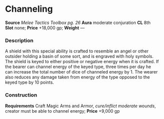 ﻿---
name: "Channeling"
type: ['shield_quality']
price: "+18,000 gp"
description: |
  "A shield with this special ability is crafted to resemble an angel or other outsider holding a basin of some sort, and is engraved with holy symbols. The shield is keyed to either positive or negative energy when it is crafted. If the bearer can channel energy of the keyed type, three times per day he can increase the total number of dice of channeled energy by 1. The wearer also reduces any damage taken from energy of the type opposed to the keyed type by 10 points."
---

#  Channeling

**Source** _Melee Tactics Toolbox pg. 26_
**Aura** moderate conjuration **CL** 8th
**Slot** none; **Price** +18,000 gp; **Weight** —

### Description

A shield with this special ability is crafted to resemble an angel or other outsider holding a basin of some sort, and is engraved with holy symbols. The shield is keyed to either positive or negative energy when it is crafted. If the bearer can channel energy of the keyed type, three times per day he can increase the total number of dice of channeled energy by 1. The wearer also reduces any damage taken from energy of the type opposed to the keyed type by 10 points.

### Construction

**Requirements** Craft Magic Arms and Armor, _cure/inflict moderate wounds_, creator must be able to channel energy; **Price** +9,000 gp